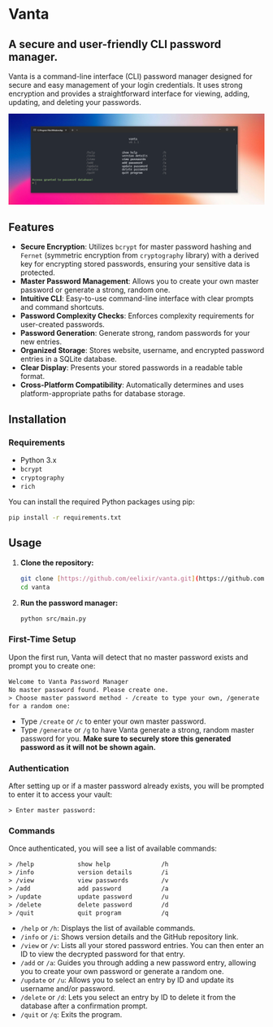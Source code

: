 # Vanta

## A secure and user-friendly CLI password manager.

Vanta is a command-line interface (CLI) password manager designed for secure and easy management of your login credentials. It uses strong encryption and provides a straightforward interface for viewing, adding, updating, and deleting your passwords.

![Screenshot of a Vanta](./.github/assets/screenshot-1.png)

## Features

* **Secure Encryption**: Utilizes `bcrypt` for master password hashing and `Fernet` (symmetric encryption from `cryptography` library) with a derived key for encrypting stored passwords, ensuring your sensitive data is protected.
* **Master Password Management**: Allows you to create your own master password or generate a strong, random one.
* **Intuitive CLI**: Easy-to-use command-line interface with clear prompts and command shortcuts.
* **Password Complexity Checks**: Enforces complexity requirements for user-created passwords.
* **Password Generation**: Generate strong, random passwords for your new entries.
* **Organized Storage**: Stores website, username, and encrypted password entries in a SQLite database.
* **Clear Display**: Presents your stored passwords in a readable table format.
* **Cross-Platform Compatibility**: Automatically determines and uses platform-appropriate paths for database storage.


## Installation

### Requirements

* Python 3.x
* `bcrypt`
* `cryptography`
* `rich`

You can install the required Python packages using pip:

```bash
pip install -r requirements.txt
````

## Usage

1.  **Clone the repository:**

    ```bash
    git clone [https://github.com/eelixir/vanta.git](https://github.com/eelixir/vanta.git)
    cd vanta
    ```

2.  **Run the password manager:**

    ```bash
    python src/main.py
    ```

### First-Time Setup

Upon the first run, Vanta will detect that no master password exists and prompt you to create one:

```
Welcome to Vanta Password Manager
No master password found. Please create one.
> Choose master password method - /create to type your own, /generate for a random one:
```

  * Type `/create` or `/c` to enter your own master password.
  * Type `/generate` or `/g` to have Vanta generate a strong, random master password for you. **Make sure to securely store this generated password as it will not be shown again.**

### Authentication

After setting up or if a master password already exists, you will be prompted to enter it to access your vault:

```
> Enter master password:
```

### Commands

Once authenticated, you will see a list of available commands:

```
> /help            show help              /h
> /info            version details        /i
> /view            view passwords         /v
> /add             add password           /a
> /update          update password        /u
> /delete          delete password        /d
> /quit            quit program           /q
```

  * `/help` or `/h`: Displays the list of available commands.
  * `/info` or `/i`: Shows version details and the GitHub repository link.
  * `/view` or `/v`: Lists all your stored password entries. You can then enter an ID to view the decrypted password for that entry.
  * `/add` or `/a`: Guides you through adding a new password entry, allowing you to create your own password or generate a random one.
  * `/update` or `/u`: Allows you to select an entry by ID and update its username and/or password.
  * `/delete` or `/d`: Lets you select an entry by ID to delete it from the database after a confirmation prompt.
  * `/quit` or `/q`: Exits the program.
